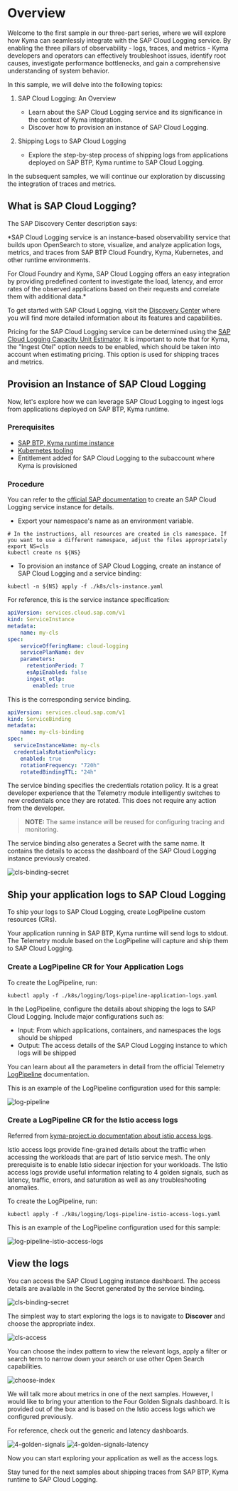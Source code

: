 # Overview

Welcome to the first sample in our three-part series, where we will explore how Kyma can seamlessly integrate with the SAP Cloud Logging service. By enabling the three pillars of observability - logs, traces, and metrics - Kyma developers and operators can effectively troubleshoot issues, identify root causes, investigate performance bottlenecks, and gain a comprehensive understanding of system behavior.

In this sample, we will delve into the following topics:

1. SAP Cloud Logging: An Overview
   - Learn about the SAP Cloud Logging service and its significance in the context of Kyma integration.
   - Discover how to provision an instance of SAP Cloud Logging.

2. Shipping Logs to SAP Cloud Logging
   - Explore the step-by-step process of shipping logs from applications deployed on SAP BTP, Kyma runtime to SAP Cloud Logging.

In the subsequent samples, we will continue our exploration by discussing the integration of traces and metrics.

## What is SAP Cloud Logging?

The SAP Discovery Center description says:

*SAP Cloud Logging service is an instance-based observability service that builds upon OpenSearch to store, visualize, and analyze application logs, metrics, and traces from SAP BTP Cloud Foundry, Kyma, Kubernetes, and other runtime environments.

For Cloud Foundry and Kyma, SAP Cloud Logging offers an easy integration by providing predefined content to investigate the load, latency, and error rates of the observed applications based on their requests and correlate them with additional data.*

To get started with SAP Cloud Logging, visit the [Discovery Center](https://discovery-center.cloud.sap/serviceCatalog/cloud-logging?service_plan=overall-(large,-standard,-and-dev)&region=all&commercialModel=cloud&tab=feature) where you will find more detailed information about its features and capabilities.

Pricing for the SAP Cloud Logging service can be determined using the [SAP Cloud Logging Capacity Unit Estimator](https://sap-cloud-logging-estimator.cfapps.us10.hana.ondemand.com/). It is important to note that for Kyma, the "Ingest Otel" option needs to be enabled, which should be taken into account when estimating pricing. This option is used for shipping traces and metrics.

## Provision an Instance of SAP Cloud Logging

Now, let's explore how we can leverage SAP Cloud Logging to ingest logs from applications deployed on SAP BTP, Kyma runtime.

### Prerequisites

- [SAP BTP, Kyma runtime instance](../prerequisites#kyma)
- [Kubernetes tooling](../prerequisites#kubernetes)
- Entitlement added for SAP Cloud Logging to the subaccount where Kyma is provisioned

### Procedure

You can refer to the [official SAP documentation](https://help.sap.com/docs/cloud-logging/cloud-logging/create-sap-cloud-logging-instance-through-sap-btp-service-operator?version=Cloud) to create an SAP Cloud Logging service instance for details.

- Export your namespace's name as an environment variable.

```shell
# In the instructions, all resources are created in cls namespace. If you want to use a different namespace, adjust the files appropriately
export NS=cls
kubectl create ns ${NS}
```

- To provision an instance of SAP Cloud Logging, create an instance of SAP Cloud Logging and a service binding:

```shell
kubectl -n ${NS} apply -f ./k8s/cls-instance.yaml
```

For reference, this is the service instance specification:

```yaml
apiVersion: services.cloud.sap.com/v1
kind: ServiceInstance
metadata:
    name: my-cls
spec:
    serviceOfferingName: cloud-logging
    servicePlanName: dev
    parameters:
      retentionPeriod: 7
      esApiEnabled: false
      ingest_otlp:
        enabled: true
```

This is the corresponding service binding.

```yaml
apiVersion: services.cloud.sap.com/v1
kind: ServiceBinding
metadata:
    name: my-cls-binding
spec:
  serviceInstanceName: my-cls
  credentialsRotationPolicy:
    enabled: true
    rotationFrequency: "720h"
    rotatedBindingTTL: "24h"
```

The service binding specifies the credentials rotation policy. It is a great developer experience that the Telemetry module intelligently switches to new credentials once they are rotated. This does not require any action from the developer.

> **NOTE:** The same instance will be reused for configuring tracing and monitoring.

The service binding also generates a Secret with the same name. It contains the details to access the dashboard of the SAP Cloud Logging instance previously created.

![cls-binding-secret](./assets/cls-binding-secret.png)

## Ship your application logs to SAP Cloud Logging

To ship your logs to SAP Cloud Logging, create LogPipeline custom resources (CRs).

Your application running in SAP BTP, Kyma runtime will send logs to stdout. The Telemetry module based on the LogPipeline will capture and ship them to SAP Cloud Logging.

### Create a LogPipeline CR for Your Application Logs

To create the LogPipeline, run:

```shell
kubectl apply -f ./k8s/logging/logs-pipeline-application-logs.yaml
```

In the LogPipeline, configure the details about shipping the logs to SAP Cloud Logging. Include major configurations such as:

- Input: From which applications, containers, and namespaces the logs should be shipped
- Output: The access details of the SAP Cloud Logging instance to which logs will be shipped

You can learn about all the parameters in detail from the official Telemetry [LogPipeline](https://kyma-project.io/#/telemetry-manager/user/resources/02-logpipeline?id=custom-resource-parameters) documentation.

This is an example of the LogPipeline configuration used for this sample:

![log-pipeline](./assets/log-pipeline-app-logs.png)

### Create a LogPipeline CR for the Istio access logs

Referred from [kyma-project.io documentation about istio access logs](https://kyma-project.io/#/istio/user/operation-guides/02-30-enable-istio-access-logs?id=enable-istio-access-logs).

Istio access logs provide fine-grained details about the traffic when accessing the workloads that are part of Istio service mesh. The only prerequisite is to enable Istio sidecar injection for your workloads. The Istio access logs provide useful information relating to 4 golden signals, such as latency, traffic, errors, and saturation as well as any troubleshooting anomalies.

To create the LogPipeline, run:

```shell
kubectl apply -f ./k8s/logging/logs-pipeline-istio-access-logs.yaml
```

This is an example of the LogPipeline configuration used for this sample:

![log-pipeline-istio-access-logs](./assets/log-pipeline-istio-access-logs.png)

## View the logs

You can access the SAP Cloud Logging instance dashboard. The access details are available in the Secret generated by the service binding.

![cls-binding-secret](./assets/cls-binding-secret.png)

The simplest way to start exploring the logs is to navigate to **Discover** and choose the appropriate index.

![cls-access](./assets/cls-access.png)

You can choose the index pattern to view the relevant logs, apply a filter or search term to narrow down your search or use other Open Search capabilities.

![choose-index](./assets/choose-index.png)

We will talk more about metrics in one of the next samples. However, I would like to bring your attention to the Four Golden Signals dashboard. It is provided out of the box and is based on the Istio access logs which we configured previously.

For reference, check out the generic and latency dashboards.

![4-golden-signals](./assets/kyma-4-golden-signals.png)
![4-golden-signals-latency](./assets/kyma-4-golden-signals-latency.png)

Now you can start exploring your application as well as the access logs.

Stay tuned for the next samples about shipping traces from SAP BTP, Kyma runtime to SAP Cloud Logging.
